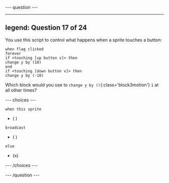 --- question ---

---
legend: Question 17 of 24
---

You use this script to control what happens when a sprite touches a button:

```blocks3
when flag clicked
forever
if <touching [up button v]> then
change y by (10)
end
if <touching [down button v]> then
change y by (-10)
```

Which block would you use to `change y by ()`{:class='block3motion'} `1` at all other times?

--- choices ---

```blocks3
when this sprite 
```

- ( )

```blocks3
broadcast
```

- ( )


```blocks3
else
```

- (x)

--- /choices ---

--- /question ---
